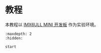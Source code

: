 # 教程

本教程以 [IMX6ULL MINI 开发板](http://download.100ask.org/boards/Nxp/100ask_imx6ull_mini/index.html) 作为实验环境。

```{toctree}
:maxdepth: 2
:hidden:

start
```